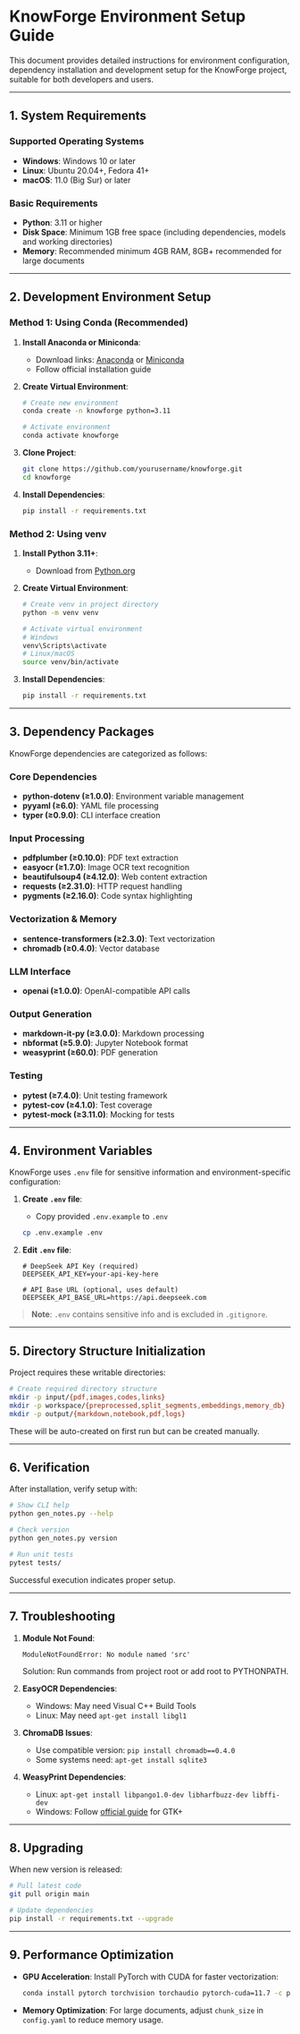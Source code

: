 <!--
 * @Author: @ydzat
 * @Date: 2025-04-28 18:45:10
 * @LastEditors: @ydzat
 * @LastEditTime: 2025-04-29 02:23:13
 * @Description: Environment Configuration Guide
-->
# KnowForge Environment Setup Guide

This document provides detailed instructions for environment configuration, dependency installation and development setup for the KnowForge project, suitable for both developers and users.

---

## 1. System Requirements

### Supported Operating Systems

- **Windows**: Windows 10 or later
- **Linux**: Ubuntu 20.04+, Fedora 41+
- **macOS**: 11.0 (Big Sur) or later

### Basic Requirements

- **Python**: 3.11 or higher
- **Disk Space**: Minimum 1GB free space (including dependencies, models and working directories)
- **Memory**: Recommended minimum 4GB RAM, 8GB+ recommended for large documents

---

## 2. Development Environment Setup

### Method 1: Using Conda (Recommended)

1. **Install Anaconda or Miniconda**:
   - Download links: [Anaconda](https://www.anaconda.com/products/individual) or [Miniconda](https://docs.conda.io/en/latest/miniconda.html)
   - Follow official installation guide

2. **Create Virtual Environment**:
   ```bash
   # Create new environment
   conda create -n knowforge python=3.11

   # Activate environment
   conda activate knowforge
   ```

3. **Clone Project**:
   ```bash
   git clone https://github.com/yourusername/knowforge.git
   cd knowforge
   ```

4. **Install Dependencies**:
   ```bash
   pip install -r requirements.txt
   ```

### Method 2: Using venv

1. **Install Python 3.11+**:
   - Download from [Python.org](https://www.python.org/downloads/)

2. **Create Virtual Environment**:
   ```bash
   # Create venv in project directory
   python -m venv venv

   # Activate virtual environment
   # Windows
   venv\Scripts\activate
   # Linux/macOS
   source venv/bin/activate
   ```

3. **Install Dependencies**:
   ```bash
   pip install -r requirements.txt
   ```

---

## 3. Dependency Packages

KnowForge dependencies are categorized as follows:

### Core Dependencies

- **python-dotenv (≥1.0.0)**: Environment variable management
- **pyyaml (≥6.0)**: YAML file processing
- **typer (≥0.9.0)**: CLI interface creation

### Input Processing

- **pdfplumber (≥0.10.0)**: PDF text extraction
- **easyocr (≥1.7.0)**: Image OCR text recognition
- **beautifulsoup4 (≥4.12.0)**: Web content extraction
- **requests (≥2.31.0)**: HTTP request handling
- **pygments (≥2.16.0)**: Code syntax highlighting

### Vectorization & Memory

- **sentence-transformers (≥2.3.0)**: Text vectorization
- **chromadb (≥0.4.0)**: Vector database

### LLM Interface

- **openai (≥1.0.0)**: OpenAI-compatible API calls

### Output Generation

- **markdown-it-py (≥3.0.0)**: Markdown processing
- **nbformat (≥5.9.0)**: Jupyter Notebook format
- **weasyprint (≥60.0)**: PDF generation

### Testing

- **pytest (≥7.4.0)**: Unit testing framework
- **pytest-cov (≥4.1.0)**: Test coverage
- **pytest-mock (≥3.11.0)**: Mocking for tests

---

## 4. Environment Variables

KnowForge uses `.env` file for sensitive information and environment-specific configuration:

1. **Create `.env` file**:
   - Copy provided `.env.example` to `.env`
   ```bash
   cp .env.example .env
   ```

2. **Edit `.env` file**:
   ```dotenv
   # DeepSeek API Key (required)
   DEEPSEEK_API_KEY=your-api-key-here
   
   # API Base URL (optional, uses default)
   DEEPSEEK_API_BASE_URL=https://api.deepseek.com
   ```

> **Note**: `.env` contains sensitive info and is excluded in `.gitignore`.

---

## 5. Directory Structure Initialization

Project requires these writable directories:

```bash
# Create required directory structure
mkdir -p input/{pdf,images,codes,links}
mkdir -p workspace/{preprocessed,split_segments,embeddings,memory_db}
mkdir -p output/{markdown,notebook,pdf,logs}
```

These will be auto-created on first run but can be created manually.

---

## 6. Verification

After installation, verify setup with:

```bash
# Show CLI help
python gen_notes.py --help

# Check version
python gen_notes.py version

# Run unit tests
pytest tests/
```

Successful execution indicates proper setup.

---

## 7. Troubleshooting

1. **Module Not Found**:
   ```
   ModuleNotFoundError: No module named 'src'
   ```
   Solution: Run commands from project root or add root to PYTHONPATH.

2. **EasyOCR Dependencies**:
   - Windows: May need Visual C++ Build Tools
   - Linux: May need `apt-get install libgl1`

3. **ChromaDB Issues**:
   - Use compatible version: `pip install chromadb==0.4.0`
   - Some systems need: `apt-get install sqlite3`

4. **WeasyPrint Dependencies**:
   - Linux: `apt-get install libpango1.0-dev libharfbuzz-dev libffi-dev`
   - Windows: Follow [official guide](https://doc.courtbouillon.org/weasyprint/stable/first_steps.html#windows) for GTK+

---

## 8. Upgrading

When new version is released:

```bash
# Pull latest code
git pull origin main

# Update dependencies
pip install -r requirements.txt --upgrade
```

---

## 9. Performance Optimization

- **GPU Acceleration**: Install PyTorch with CUDA for faster vectorization:
  ```bash
  conda install pytorch torchvision torchaudio pytorch-cuda=11.7 -c pytorch -c nvidia
  ```

- **Memory Optimization**: For large documents, adjust `chunk_size` in `config.yaml` to reduce memory usage.
